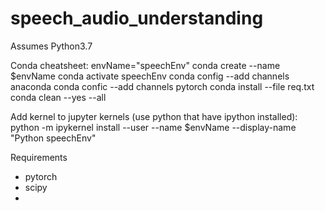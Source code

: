 # speech_audio_understanding

Assumes Python3.7

Conda cheatsheet:
envName="speechEnv"
conda create --name $envName
conda activate speechEnv 
conda config --add channels anaconda
conda confic --add channels pytorch
conda install --file req.txt
conda clean --yes --all

Add kernel to jupyter kernels (use python that have ipython installed):
python -m ipykernel install --user --name $envName --display-name "Python speechEnv"

Requirements
* pytorch
* scipy
*
